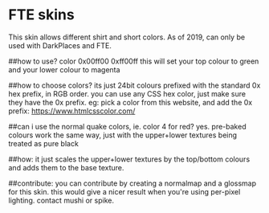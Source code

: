 # FTE skins
This skin allows different shirt and short colors. As of 2019, can only be used with DarkPlaces and FTE.

##how to use?
color 0x00ff00 0xff00ff
this will set your top colour to green and your lower colour to magenta

##how to choose colors?
its just 24bit colours prefixed with the standard 0x hex prefix, in RGB order.
you can use any CSS hex color, just make sure they have the 0x prefix.
eg: pick a color from this website, and add the 0x prefix: https://www.htmlcsscolor.com/

##can i use the normal quake colors, ie. color 4 for red?
yes. pre-baked colours work the same way, just with the upper+lower textures being treated as pure black


##how:
it just scales the upper+lower textures by the top/bottom colours and adds them to the base texture.

##contribute:
you can contribute by creating a normalmap and a glossmap for this skin. this would give a nicer result when you're using per-pixel lighting. contact mushi or spike.

 
 